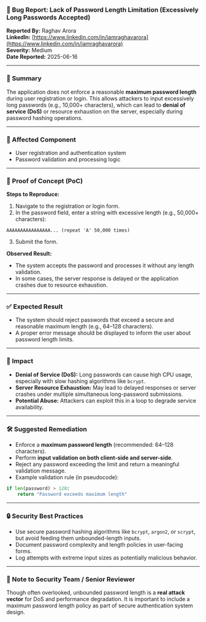 ### 🐞 Bug Report: Lack of Password Length Limitation (Excessively Long Passwords Accepted)

**Reported By:** Raghav Arora  
**LinkedIn:** [https://www.linkedin.com/in/iamraghavarora](https://www.linkedin.com/in/iamraghavarora)  
**Severity:** Medium  
**Date Reported:** 2025-06-16

---

### 📄 Summary

The application does not enforce a reasonable **maximum password length** during user registration or login. This allows attackers to input excessively long passwords (e.g., 10,000+ characters), which can lead to **denial of service (DoS)** or resource exhaustion on the server, especially during password hashing operations.

---

### 📌 Affected Component

- User registration and authentication system  
- Password validation and processing logic  

---

### 🚨 Proof of Concept (PoC)

**Steps to Reproduce:**

1. Navigate to the registration or login form.
2. In the password field, enter a string with excessive length (e.g., 50,000+ characters):

```text
AAAAAAAAAAAAAAAA... (repeat 'A' 50,000 times)
```

3. Submit the form.

**Observed Result:**

- The system accepts the password and processes it without any length validation.
- In some cases, the server response is delayed or the application crashes due to resource exhaustion.

---

### ✅ Expected Result

- The system should reject passwords that exceed a secure and reasonable maximum length (e.g., 64–128 characters).
- A proper error message should be displayed to inform the user about password length limits.

---

### 🎯 Impact

- **Denial of Service (DoS):** Long passwords can cause high CPU usage, especially with slow hashing algorithms like `bcrypt`.
- **Server Resource Exhaustion:** May lead to delayed responses or server crashes under multiple simultaneous long-password submissions.
- **Potential Abuse:** Attackers can exploit this in a loop to degrade service availability.

---

### 🛠️ Suggested Remediation

- Enforce a **maximum password length** (recommended: 64–128 characters).
- Perform **input validation on both client-side and server-side**.
- Reject any password exceeding the limit and return a meaningful validation message.
- Example validation rule (in pseudocode):

```python
if len(password) > 128:
    return "Password exceeds maximum length"
```

---

### 🔒 Security Best Practices

- Use secure password hashing algorithms like `bcrypt`, `argon2`, or `scrypt`, but avoid feeding them unbounded-length inputs.
- Document password complexity and length policies in user-facing forms.
- Log attempts with extreme input sizes as potentially malicious behavior.

---

### 🙏 Note to Security Team / Senior Reviewer

Though often overlooked, unbounded password length is a **real attack vector** for DoS and performance degradation. It is important to include a maximum password length policy as part of secure authentication system design.
